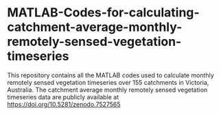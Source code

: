 # MATLAB-Codes-for-calculating-catchment-average-monthly-remotely-sensed-vegetation-timeseries
This repository contains all the MATLAB codes used to calculate monthly remotely sensed vegetation timeseries over 155 catchments in Victoria, Australia. The catchment average monthly remotely sensed vegetation timeseries data are publicly available at https://doi.org/10.5281/zenodo.7527565
